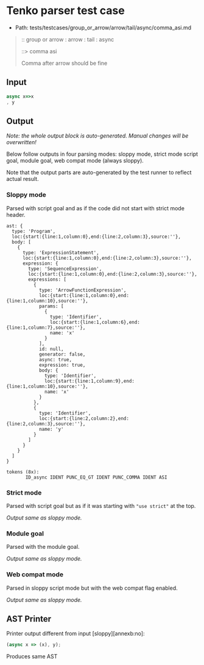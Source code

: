 # Tenko parser test case

- Path: tests/testcases/group_or_arrow/arrow/tail/async/comma_asi.md

> :: group or arrow : arrow : tail : async
>
> ::> comma asi
>
> Comma after arrow should be fine

## Input

`````js
async x=>x
, y
`````

## Output

_Note: the whole output block is auto-generated. Manual changes will be overwritten!_

Below follow outputs in four parsing modes: sloppy mode, strict mode script goal, module goal, web compat mode (always sloppy).

Note that the output parts are auto-generated by the test runner to reflect actual result.

### Sloppy mode

Parsed with script goal and as if the code did not start with strict mode header.

`````
ast: {
  type: 'Program',
  loc:{start:{line:1,column:0},end:{line:2,column:3},source:''},
  body: [
    {
      type: 'ExpressionStatement',
      loc:{start:{line:1,column:0},end:{line:2,column:3},source:''},
      expression: {
        type: 'SequenceExpression',
        loc:{start:{line:1,column:0},end:{line:2,column:3},source:''},
        expressions: [
          {
            type: 'ArrowFunctionExpression',
            loc:{start:{line:1,column:0},end:{line:1,column:10},source:''},
            params: [
              {
                type: 'Identifier',
                loc:{start:{line:1,column:6},end:{line:1,column:7},source:''},
                name: 'x'
              }
            ],
            id: null,
            generator: false,
            async: true,
            expression: true,
            body: {
              type: 'Identifier',
              loc:{start:{line:1,column:9},end:{line:1,column:10},source:''},
              name: 'x'
            }
          },
          {
            type: 'Identifier',
            loc:{start:{line:2,column:2},end:{line:2,column:3},source:''},
            name: 'y'
          }
        ]
      }
    }
  ]
}

tokens (8x):
       ID_async IDENT PUNC_EQ_GT IDENT PUNC_COMMA IDENT ASI
`````

### Strict mode

Parsed with script goal but as if it was starting with `"use strict"` at the top.

_Output same as sloppy mode._

### Module goal

Parsed with the module goal.

_Output same as sloppy mode._

### Web compat mode

Parsed in sloppy script mode but with the web compat flag enabled.

_Output same as sloppy mode._

## AST Printer

Printer output different from input [sloppy][annexb:no]:

````js
(async x => (x), y);
````

Produces same AST
